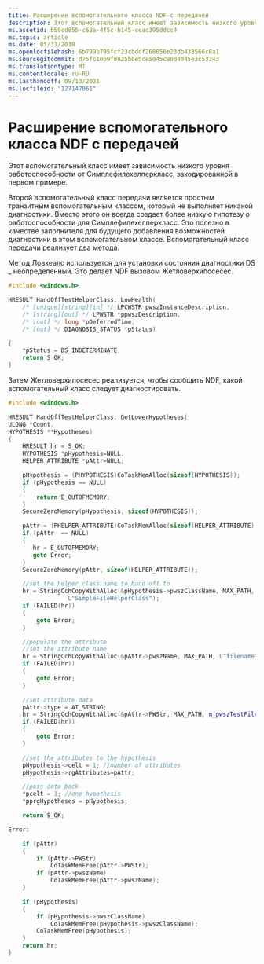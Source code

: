 ```yaml
---
title: Расширение вспомогательного класса NDF с передачей
description: Этот вспомогательный класс имеет зависимость низкого уровня работоспособности от Симплефилехелперкласс, закодированной в первом примере.
ms.assetid: b59cd855-c68a-4f5c-b145-ceac395ddcc4
ms.topic: article
ms.date: 05/31/2018
ms.openlocfilehash: 6b799b795fcf23cbddf268056e23db433566c8a1
ms.sourcegitcommit: d75fc10b9f0825bbe5ce5045c90d4045e3c53243
ms.translationtype: MT
ms.contentlocale: ru-RU
ms.lasthandoff: 09/13/2021
ms.locfileid: "127147061"
---
```

# <a name="ndf-helper-class-extension-with-handoff"></a>Расширение вспомогательного класса NDF с передачей

Этот вспомогательный класс имеет зависимость низкого уровня работоспособности от Симплефилехелперкласс, закодированной в первом примере.

Второй вспомогательный класс передачи является простым транзитным вспомогательным классом, который не выполняет никакой диагностики. Вместо этого он всегда создает более низкую гипотезу о работоспособности для Симплефилехелперкласс. Это полезно в качестве заполнителя для будущего добавления возможностей диагностики в этом вспомогательном классе. Вспомогательный класс передачи реализует два метода.

Метод Ловхеалс используется для установки состояния диагностики DS \_ неопределенный. Это делает NDF вызовом Жетловерхипосесес.


```C++
#include <windows.h>

HRESULT HandOffTestHelperClass::LowHealth( 
    /* [unique][string][in] */ LPCWSTR pwszInstanceDescription,
    /* [string][out] */ LPWSTR *ppwszDescription,
    /* [out] */ long *pDeferredTime,
    /* [out] */ DIAGNOSIS_STATUS *pStatus) 

{
    *pStatus = DS_INDETERMINATE;
    return S_OK;
}

```



Затем Жетловерхипосесес реализуется, чтобы сообщить NDF, какой вспомогательный класс следует диагностировать.


```C++
#include <windows.h>

HRESULT HandOffTestHelperClass::GetLowerHypotheses( 
ULONG *Count,
HYPOTHESIS **Hypotheses)
{
    HRESULT hr = S_OK;
    HYPOTHESIS *pHypothesis=NULL;
    HELPER_ATTRIBUTE *pAttr=NULL;

    pHypothesis = (PHYPOTHESIS)CoTaskMemAlloc(sizeof(HYPOTHESIS));
    if (pHypothesis == NULL)
    {
        return E_OUTOFMEMORY;
    }
    SecureZeroMemory(pHypothesis, sizeof(HYPOTHESIS));

    pAttr = (PHELPER_ATTRIBUTE)CoTaskMemAlloc(sizeof(HELPER_ATTRIBUTE));
    if (pAttr  == NULL)
    {
       hr = E_OUTOFMEMORY;
       goto Error;
    }
    SecureZeroMemory(pAttr, sizeof(HELPER_ATTRIBUTE));

    //set the helper class name to hand off to
    hr = StringCchCopyWithAlloc(&pHypothesis->pwszClassName, MAX_PATH,
                 L"SimpleFileHelperClass");
    if (FAILED(hr))
    {
        goto Error;
    }

    //populate the attribute
    //set the attribute name
    hr = StringCchCopyWithAlloc(&pAttr->pwszName, MAX_PATH, L"filename");
    if (FAILED(hr))
    {
        goto Error;  
    }

    //set attribute data
    pAttr->type = AT_STRING;
    hr = StringCchCopyWithAlloc(&pAttr->PWStr, MAX_PATH, m_pwszTestFile);
    if (FAILED(hr))
    {
        goto Error;
    }

    //set the attributes to the hypothesis  
    pHypothesis->celt = 1; //number of attributes
    pHypothesis->rgAttributes=pAttr;

    //pass data back
    *pcelt = 1; //one hypothesis
    *pprgHypotheses = pHypothesis;

    return S_OK;

Error:

    if (pAttr)
    {
        if (pAttr->PWStr) 
            CoTaskMemFree(pAttr->PWStr);
        if (pAttr->pwszName) 
            CoTaskMemFree(pAttr->pwszName);
    }

    if (pHypothesis)
    {
        if (pHypothesis->pwszClassName) 
            CoTaskMemFree(pHypothesis->pwszClassName);
        CoTaskMemFree(pHypothesis);
    }
    return hr;
}

```



 

 




